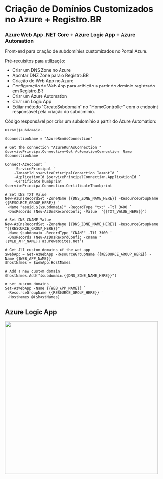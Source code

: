 # Criação de Domínios Customizados no Azure + Registro.BR
### Azure Web App .NET Core + Azure Logic App + Azure Automation

Front-end para criação de subdomínios customizados no Portal Azure.

Pré-requisitos para utilização:
- Criar um DNS Zone no Azure
- Apontar DNZ Zone para o Registro.BR
- Criação de Web App no Azure
- Configuração de Web App para exibição a partir do domínio registrado em Registro.BR
- Criar um Azure Automation
- Criar um Logic App
- Editar método "CreateSubdomain" no "HomeController" com o endpoint responsável pela criação do subdomínio.

Código responsável por criar um subdomínio a partir do Azure Automation:
```
Param($subdomain)

$connectionName = "AzureRunAsConnection"

# Get the connection "AzureRunAsConnection "
$servicePrincipalConnection=Get-AutomationConnection -Name $connectionName         

Connect-AzAccount `
    -ServicePrincipal `
    -TenantId $servicePrincipalConnection.TenantId `
    -ApplicationId $servicePrincipalConnection.ApplicationId `
    -CertificateThumbprint $servicePrincipalConnection.CertificateThumbprint

# Set DNS TXT Value
New-AzDnsRecordSet -ZoneName {{DNS_ZONE_NAME_HERE}} -ResourceGroupName {{RESOURCE_GROUP_HERE}} `
 -Name "asuid.$($subdomain)" -RecordType "txt" -Ttl 3600 `
 -DnsRecords (New-AzDnsRecordConfig -Value  "{{TXT_VALUE_HERE}}")
 
# Set DNS CNAME Value
New-AzDnsRecordSet -ZoneName {{DNS_ZONE_NAME_HERE}} -ResourceGroupName "{{RESOURCE_GROUP_HERE}}" `
 -Name $subdomain -RecordType "CNAME" -Ttl 3600 `
 -DnsRecords (New-AzDnsRecordConfig -cname "{{WEB_APP_NAME}}.azurewebsites.net")

# Get All custom domains of the web app
$webApp = Get-AzWebApp -ResourceGroupName {{RESOURCE_GROUP_HERE}} -Name {{WEB_APP_NAME}}
$hostNames = $webApp.HostNames 

# Add a new custom domain
$hostNames.Add("$subdomain.{{DNS_ZONE_NAME_HERE}}")

# Set custom domains
Set-AzWebApp -Name {{WEB_APP_NAME}} `
 -ResourceGroupName {{RESOURCE_GROUP_HERE}} `
 -HostNames @($hostNames)
```

## Azure Logic App

<img src="https://user-images.githubusercontent.com/15362349/142265258-3601834f-22d3-4f81-af1d-bdd71a771d9f.png" width="500">
